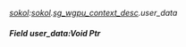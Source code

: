 _[sokol](../../modules/sokol/sokol-module.md):[sokol](../../modules/sokol/sokol-module.md).[sg\_wgpu\_context\_desc](../../modules/sokol/sokol-sg_wgpu_context_desc.md).user\_data_
##### Field user\_data:Void Ptr

